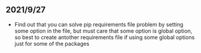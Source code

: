 ## 2021/9/27
- Find out that you can solve pip requirements file problem by setting some option in the file, but must care that some option is global option, so best to create antother requirements file if using some global options just for some of the packages